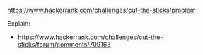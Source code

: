 https://www.hackerrank.com/challenges/cut-the-sticks/problem

Explain:
- https://www.hackerrank.com/challenges/cut-the-sticks/forum/comments/709163
